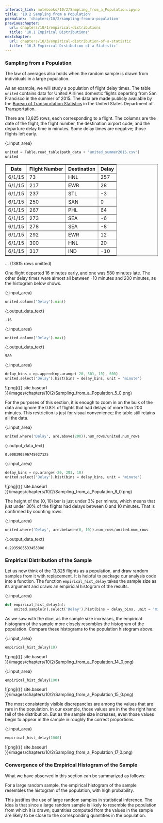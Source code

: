 ```yaml
---
interact_link: notebooks/10/2/Sampling_from_a_Population.ipynb
title: '10.2 Sampling from a Population'
permalink: 'chapters/10/2/sampling-from-a-population'
previouschapter:
  url: chapters/10/1/empirical-distributions
  title: '10.1 Empirical Distributions'
nextchapter:
  url: chapters/10/3/empirical-distribution-of-a-statistic
  title: '10.3 Empirical Distibution of a Statistic'
---
```


### Sampling from a Population ###

The law of averages also holds when the random sample is drawn from individuals in a large population.

As an example, we will study a population of flight delay times. The table `united` contains data for United Airlines domestic flights departing from San Francisco in the summer of 2015. The data are made publicly available by the [Bureau of Transportation Statistics](http://www.transtats.bts.gov/Fields.asp?Table_ID=293) in the United States Department of Transportation.

There are 13,825 rows, each corresponding to a flight. The columns are the date of the flight, the flight number, the destination airport code, and the departure delay time in minutes. Some delay times are negative; those flights left early.


{:.input_area}
```python
united = Table.read_table(path_data + 'united_summer2015.csv')
united
```




<div markdown="0">
<table border="1" class="dataframe">
    <thead>
        <tr>
            <th>Date</th> <th>Flight Number</th> <th>Destination</th> <th>Delay</th>
        </tr>
    </thead>
    <tbody>
        <tr>
            <td>6/1/15</td> <td>73           </td> <td>HNL        </td> <td>257  </td>
        </tr>
        <tr>
            <td>6/1/15</td> <td>217          </td> <td>EWR        </td> <td>28   </td>
        </tr>
        <tr>
            <td>6/1/15</td> <td>237          </td> <td>STL        </td> <td>-3   </td>
        </tr>
        <tr>
            <td>6/1/15</td> <td>250          </td> <td>SAN        </td> <td>0    </td>
        </tr>
        <tr>
            <td>6/1/15</td> <td>267          </td> <td>PHL        </td> <td>64   </td>
        </tr>
        <tr>
            <td>6/1/15</td> <td>273          </td> <td>SEA        </td> <td>-6   </td>
        </tr>
        <tr>
            <td>6/1/15</td> <td>278          </td> <td>SEA        </td> <td>-8   </td>
        </tr>
        <tr>
            <td>6/1/15</td> <td>292          </td> <td>EWR        </td> <td>12   </td>
        </tr>
        <tr>
            <td>6/1/15</td> <td>300          </td> <td>HNL        </td> <td>20   </td>
        </tr>
        <tr>
            <td>6/1/15</td> <td>317          </td> <td>IND        </td> <td>-10  </td>
        </tr>
    </tbody>
</table>
<p>... (13815 rows omitted)</p>
</div>



One flight departed 16 minutes early, and one was 580 minutes late. The other delay times were almost all between -10 minutes and 200 minutes, as the histogram below shows.


{:.input_area}
```python
united.column('Delay').min()
```




{:.output_data_text}
```
-16
```




{:.input_area}
```python
united.column('Delay').max()
```




{:.output_data_text}
```
580
```




{:.input_area}
```python
delay_bins = np.append(np.arange(-20, 301, 10), 600)
united.select('Delay').hist(bins = delay_bins, unit = 'minute')
```


![png]({{ site.baseurl }}/images/chapters/10/2/Sampling_from_a_Population_5_0.png)


For the purposes of this section, it is enough to zoom in on the bulk of the data and ignore the 0.8% of flights that had delays of more than 200 minutes. This restriction is just for visual convenience; the table still retains all the data.


{:.input_area}
```python
united.where('Delay', are.above(200)).num_rows/united.num_rows
```




{:.output_data_text}
```
0.008390596745027125
```




{:.input_area}
```python
delay_bins = np.arange(-20, 201, 10)
united.select('Delay').hist(bins = delay_bins, unit = 'minute')
```


![png]({{ site.baseurl }}/images/chapters/10/2/Sampling_from_a_Population_8_0.png)


The height of the [0, 10) bar is just under 3% per minute, which means that just under 30% of the flights had delays between 0 and 10 minutes. That is confirmed by counting rows: 


{:.input_area}
```python
united.where('Delay', are.between(0, 10)).num_rows/united.num_rows
```




{:.output_data_text}
```
0.2935985533453888
```



### Empirical Distribution of the Sample ###

Let us now think of the 13,825 flights as a population, and draw random samples from it with replacement. It is helpful to package our analysis code into a function. The function `empirical_hist_delay` takes the sample size as its argument and draws an empiricial histogram of the results.


{:.input_area}
```python
def empirical_hist_delay(n):
    united.sample(n).select('Delay').hist(bins = delay_bins, unit = 'minute')
```

As we saw with the dice, as the sample size increases, the empirical histogram of the sample more closely resembles the histogram of the population. Compare these histograms to the population histogram above.


{:.input_area}
```python
empirical_hist_delay(10)
```


![png]({{ site.baseurl }}/images/chapters/10/2/Sampling_from_a_Population_14_0.png)



{:.input_area}
```python
empirical_hist_delay(100)
```


![png]({{ site.baseurl }}/images/chapters/10/2/Sampling_from_a_Population_15_0.png)


The most consistently visible discrepancies are among the values that are rare in the population. In our example, those values are in the the right hand tail of the distribution. But as the sample size increases, even those values begin to appear in the sample in roughly the correct proportions.


{:.input_area}
```python
empirical_hist_delay(1000)
```


![png]({{ site.baseurl }}/images/chapters/10/2/Sampling_from_a_Population_17_0.png)


### Convergence of the Empirical Histogram of the Sample ###
What we have observed in this section can be summarized as follows:

For a large random sample, the empirical histogram of the sample resembles the histogram of the population, with high probability.

This justifies the use of large random samples in statistical inference. The idea is that since a large random sample is likely to resemble the population from which it is drawn, quantities computed from the values in the sample are likely to be close to the corresponding quantities in the population.
